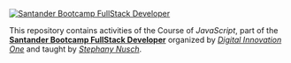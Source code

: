 [![Santander Bootcamp FullStack Developer](https://hermes.digitalinnovation.one/tracks/800fd098-3eef-45e9-9544-544ae396076c.png?w=50?h=50)](https://web.dio.me/track/santander-bootcamp-fullstack-developer)

This repository contains activities of the Course of *JavaScript*, part of the **[Santander Bootcamp FullStack Developer](https://app.becas-santander.com/pt-BR/program/bolsas-santander-tecnologia-santander-bootcamp-2022)** organized by *[Digital Innovation One](https://www.dio.me/en)* and taught by *[Stephany Nusch](https://github.com/stebsnusch)*.

